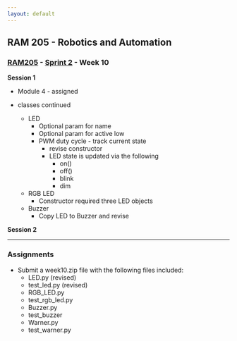 ```yaml
---
layout: default
---
```


## RAM 205 - Robotics and Automation

### [RAM205](../../) - [Sprint 2](../) - Week 10

**Session 1**

- Module 4 - assigned

- classes continued
  - LED 
    - Optional param for name
    - Optional param for active low
    - PWM duty cycle - track current state
      - revise constructor
      - LED state is updated via the following
        - on()
        - off()
        - blink
        - dim
  - RGB LED
    - Constructor required three LED objects
  - Buzzer
    - Copy LED to Buzzer and revise

**Session 2**

<!-- - piRover classes - continued
  - LED, test_led
  - RGB_LED, test_rgb_led
  - Buzzer, test_buzzer
- Specifying data types for parameters
- Specifying data types for return values
- Warner as a class

- #### Sprint 2 is completed. P02 final assessment next week
  - Review on Tuesday
  - P02 assigned on Tuesday
  - *No Zoom class session on Thursday*
  - Submit P02 project file by end of the week
    - *Note:* You must zip and submit all class files along with solution files. No partial submissions will be graded. Please double-check your project file prior to submitting. -->

---

### Assignments

- Submit a week10.zip file with the following files included:
  - LED.py      (revised)
  - test_led.py  (revised)
  - RGB_LED.py
  - test_rgb_led.py
  - Buzzer.py
  - test_buzzer
  - Warner.py
  - test_warner.py 
  